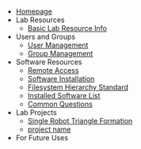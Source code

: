 <!-- docs/_sidebar.md -->

* [Homepage](README.md "The home page.")
* Lab Resources
  * [Basic Lab Resource Info](_pages/basic_lab_info.md)
* Users and Groups
  * [User Management](_pages/user_management.md)
  * [Group Management](_pages/group_management.md)
* Software Resources
  * [Remote Access](_pages/remote_access.md) 
  * [Software Installation](_pages/installation.md)
  * [Filesystem Hierarchy Standard](_pages/fhs_linux.md)
  * [Installed Software List](_pages/installed_software.md)
  * [Common Questions](_questions/qustions.md)
* Lab Projects
  * [Single Robot Triangle Formation](_project/single_robot_triangle/README.md)
  * [project name]()
* For Future Uses

